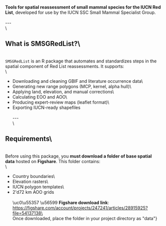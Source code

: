
**Tools for spatial reassessment of small mammal species for the IUCN Red List**, developed for use by the IUCN SSC Small Mammal Specialist Group.\
\
---\
\
## What is SMSGRedList?\
\
`SMSGRedList` is an R package that automates and standardizes steps in the spatial component of Red List reassessments. It supports:\
\
- Downloading and cleaning GBIF and literature occurrence data\
- Generating new range polygons (MCP, kernel, alpha hull)\
- Applying land, elevation, and manual corrections\
- Calculating EOO and AOO\
- Producing expert-review maps (leaflet format)\
- Exporting IUCN-ready shapefiles\
\
---\
\
## Requirements\
\
Before using this package, you **must download a folder of base spatial data** hosted on **Figshare**. This folder contains:\
\
- Country boundaries\
- Elevation rasters\
- IUCN polygon templates\
- 2\'d72 km AOO grids\
\
\uc0\u55357 \u56599  **Figshare download link**:  \
https://figshare.com/account/projects/247241/articles/28915925?file=54137138\
\
Once downloaded, place the folder in your project directory as "data"}
